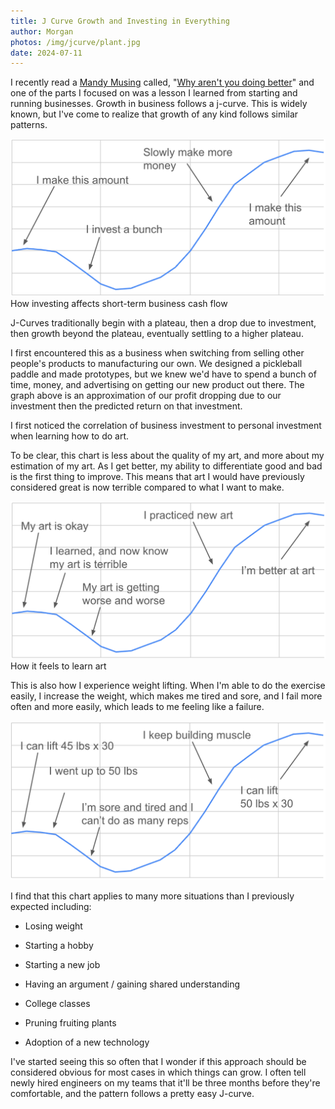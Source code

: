 ```yaml
---
title: J Curve Growth and Investing in Everything
author: Morgan
photos: /img/jcurve/plant.jpg
date: 2024-07-11
---
```

I recently read a [Mandy Musing](https://mandymusings.com/?ref=morganengel.com) called, "[Why aren't you doing better](https://mandymusings.com/posts/why-arent-you-doing-better?ref=morganengel.com)" and one of the parts I focused on was a lesson I learned from starting and running businesses. Growth in business follows a j-curve. This is widely known, but I've come to realize that growth of any kind follows similar patterns<!-- more -->.

![](../img/jcurve/image.png)
How investing affects short-term business cash flow

J-Curves traditionally begin with a plateau, then a drop due to investment, then growth beyond the plateau, eventually settling to a higher plateau.

I first encountered this as a business when switching from selling other people's products to manufacturing our own. We designed a pickleball paddle and made prototypes, but we knew we'd have to spend a bunch of time, money, and advertising on getting our new product out there. The graph above is an approximation of our profit dropping due to our investment then the predicted return on that investment.

I first noticed the correlation of business investment to personal investment when learning how to do art.

To be clear, this chart is less about the quality of my art, and more about my estimation of my art. As I get better, my ability to differentiate good and bad is the first thing to improve. This means that art I would have previously considered great is now terrible compared to what I want to make.

![](../img/jcurve/image-1.png)
How it feels to learn art

This is also how I experience weight lifting. When I'm able to do the exercise easily, I increase the weight, which makes me tired and sore, and I fail more often and more easily, which leads to me feeling like a failure.

![](../img/jcurve/image-2.png)

I find that this chart applies to many more situations than I previously expected including:

*   Losing weight

*   Starting a hobby

*   Starting a new job

*   Having an argument / gaining shared understanding

*   College classes

*   Pruning fruiting plants

*   Adoption of a new technology


I've started seeing this so often that I wonder if this approach should be considered obvious for most cases in which things can grow. I often tell newly hired engineers on my teams that it'll be three months before they're comfortable, and the pattern follows a pretty easy J-curve.